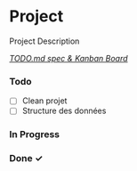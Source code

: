 # Project

Project Description

<em>[TODO.md spec & Kanban Board](https://bit.ly/3fCwKfM)</em>

### Todo

- [ ] Clean projet  
- [ ] Structure des données  

### In Progress


### Done ✓


